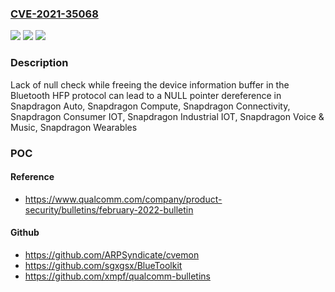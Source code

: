 ### [CVE-2021-35068](https://cve.mitre.org/cgi-bin/cvename.cgi?name=CVE-2021-35068)
![](https://img.shields.io/static/v1?label=Product&message=Snapdragon%20Auto%2C%20Snapdragon%20Compute%2C%20Snapdragon%20Connectivity%2C%20Snapdragon%20Consumer%20IOT%2C%20Snapdragon%20Industrial%20IOT%2C%20Snapdragon%20Voice%20%26%20Music%2C%20Snapdragon%20Wearables&color=blue)
![](https://img.shields.io/static/v1?label=Version&message=APQ8009W%2C%20AQT1000%2C%20AR8031%2C%20CSRA6620%2C%20CSRA6640%2C%20MSM8909W%2C%20QCA6174A%2C%20QCA6390%2C%20QCA6391%2C%20QCA6426%2C%20QCA6436%2C%20QCA6574%2C%20QCA6574A%2C%20QCA6574AU%2C%20QCA6595AU%2C%20QCA6696%2C%20QCA9377%2C%20QCM2290%2C%20QCM4290%2C%20QCM6125%2C%20QCN9011%2C%20QCN9012%2C%20QCS2290%2C%20QCS405%2C%20QCS410%2C%20QCS4290%2C%20QCS603%2C%20QCS605%2C%20QCS610%2C%20QCS6125%2C%20QRB5165%2C%20QRB5165M%2C%20QRB5165N%2C%20Qualcomm215%2C%20SA6145P%2C%20SA6150P%2C%20SA6155%2C%20SA6155P%2C%20SA8145P%2C%20SA8150P%2C%20SA8155%2C%20SA8155P%2C%20SA8195P%2C%20SD%20675%2C%20SD%208%20Gen1%205G%2C%20SD429%2C%20SD460%2C%20SD480%2C%20SD660%2C%20SD662%2C%20SD665%2C%20SD675%2C%20SD678%2C%20SD690%205G%2C%20SD720G%2C%20SD730%2C%20SD750G%2C%20SD765%2C%20SD765G%2C%20SD768G%2C%20SD778G%2C%20SD780G%2C%20SD855%2C%20SD865%205G%2C%20SD870%2C%20SD888%2C%20SD888%205G%2C%20SDM429W%2C%20SDW2500%2C%20SDX20%2C%20SDX55M%2C%20SDXR1%2C%20SDXR2%205G%2C%20SM6225%2C%20SM6250%2C%20SM6250P%2C%20SM6375%2C%20SM7250P%2C%20SM7315%2C%20SM7325P%2C%20WCD9370%2C%20WCD9375%2C%20WCD9380%2C%20WCD9385%2C%20WCN3610%2C%20WCN3620%2C%20WCN3660B%2C%20WCN3910%2C%20WCN3950%2C%20WCN3988%2C%20WCN3991%2C%20WCN3998%2C%20WCN3999%2C%20WCN6740%2C%20WCN6750%2C%20WCN6850%2C%20WCN6851%2C%20WCN6855%2C%20WCN6856%2C%20WSA8830%2C%20WSA8835%20&color=brightgreen)
![](https://img.shields.io/static/v1?label=Vulnerability&message=NULL%20Pointer%20Dereference%20in%20Bluetooth%20Host&color=brightgreen)

### Description

Lack of null check while freeing the device information buffer in the Bluetooth HFP protocol can lead to a NULL pointer dereference in Snapdragon Auto, Snapdragon Compute, Snapdragon Connectivity, Snapdragon Consumer IOT, Snapdragon Industrial IOT, Snapdragon Voice & Music, Snapdragon Wearables

### POC

#### Reference
- https://www.qualcomm.com/company/product-security/bulletins/february-2022-bulletin

#### Github
- https://github.com/ARPSyndicate/cvemon
- https://github.com/sgxgsx/BlueToolkit
- https://github.com/xmpf/qualcomm-bulletins

